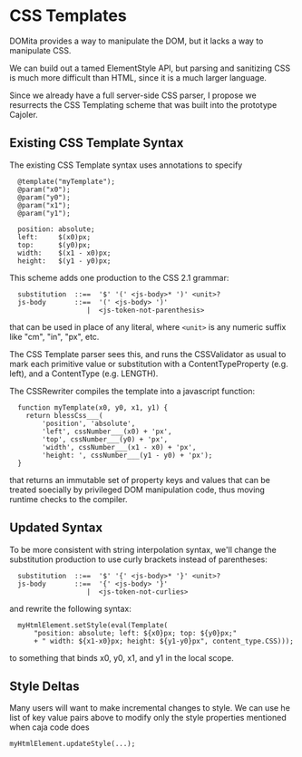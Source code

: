 # CSS Templates #

DOMita provides a way to manipulate the DOM, but it lacks a way to
manipulate CSS.

We can build out a tamed ElementStyle API, but parsing and sanitizing
CSS is much more difficult than HTML, since it is a much larger
language.

Since we already have a full server-side CSS parser, I propose we
resurrects the CSS Templating scheme that was built into the prototype
Cajoler.


## Existing CSS Template Syntax ##
The existing CSS Template syntax uses annotations to specify

```
  @template("myTemplate");
  @param("x0");
  @param("y0");
  @param("x1");
  @param("y1");

  position: absolute;
  left:     $(x0)px;
  top:      $(y0)px;
  width:    $(x1 - x0)px;
  height:   $(y1 - y0)px;
```

This scheme adds one production to the CSS 2.1 grammar:
```
  substitution  ::==  '$' '(' <js-body>* ')' <unit>?
  js-body       ::==  '(' <js-body> ')'
                   |  <js-token-not-parenthesis>
```
that can be used in place of any literal, where `<unit>` is any
numeric suffix like "cm", "in", "px", etc.

The CSS Template parser sees this, and runs the CSSValidator as usual
to mark each primitive value or substitution with a
ContentTypeProperty (e.g. left), and a ContentType (e.g. LENGTH).

The CSSRewriter compiles the template into a javascript function:
```
  function myTemplate(x0, y0, x1, y1) {
    return blessCss___(
        'position', 'absolute',
        'left', cssNumber___(x0) + 'px',
        'top', cssNumber___(y0) + 'px',
        'width', cssNumber___(x1 - x0) + 'px',
        'height: ', cssNumber___(y1 - y0) + 'px');
  }
```
that returns an immutable set of property keys and values that can be treated soecially by privileged DOM manipulation code, thus moving runtime checks to the compiler.



## Updated Syntax ##

To be more consistent with string interpolation syntax, we'll change
the substitution production to use curly brackets instead of
parentheses:
```
  substitution  ::==  '$' '{' <js-body>* '}' <unit>?
  js-body       ::==  '{' <js-body> '}'
                   |  <js-token-not-curlies>
```
and rewrite the following syntax:
```
  myHtmlElement.setStyle(eval(Template(
      "position: absolute; left: ${x0}px; top: ${y0}px;"
      + " width: ${x1-x0}px; height: ${y1-y0}px", content_type.CSS)));
```
to something that binds x0, y0, x1, and y1 in the local scope.


## Style Deltas ##

Many users will want to make incremental changes to style.  We can
use he list of key value pairs above to modify only the style properties
mentioned when caja code does
```
myHtmlElement.updateStyle(...);
```